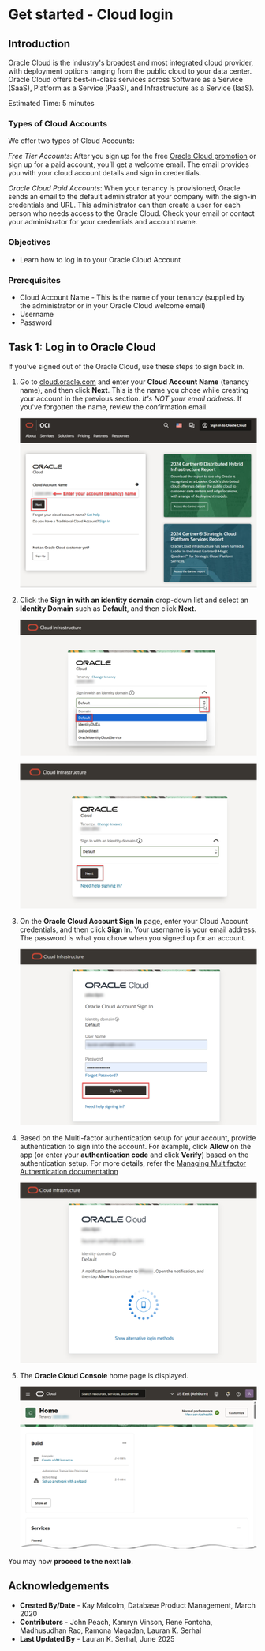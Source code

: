 # Get started - Cloud login

## Introduction

Oracle Cloud is the industry's broadest and most integrated cloud provider, with deployment options ranging from the public cloud to your data center. Oracle Cloud offers best-in-class services across Software as a Service (SaaS), Platform as a Service (PaaS), and Infrastructure as a Service (IaaS).

Estimated Time: 5 minutes

### Types of Cloud Accounts

We offer two types of Cloud Accounts:

*Free Tier Accounts*:  After you sign up for the free [Oracle Cloud promotion](https://signup.cloud.oracle.com) or sign up for a paid account, you’ll get a welcome email. The email provides you with your cloud account details and sign in credentials.

*Oracle Cloud Paid Accounts*:  When your tenancy is provisioned, Oracle sends an email to the default administrator at your company with the sign-in credentials and URL. This administrator can then create a user for each person who needs access to the Oracle Cloud. Check your email or contact your administrator for your credentials and account name.

### Objectives

- Learn how to log in to your Oracle Cloud Account

### Prerequisites
- Cloud Account Name - This is the name of your tenancy (supplied by the administrator or in your Oracle Cloud welcome email)
- Username
- Password

## Task 1:  Log in to Oracle Cloud
If you've signed out of the Oracle Cloud, use these steps to sign back in.

1. Go to [cloud.oracle.com](https://cloud.oracle.com) and enter your **Cloud Account Name** (tenancy name), and then click **Next**. This is the name you chose while creating your account in the previous section. _It's NOT your email address_. If you've forgotten the name, review the confirmation email.

    ![Enter Cloud Account Name (tenancy name)](./images/cloud-oracle-ls.png " ")

2. Click the **Sign in with an identity domain** drop-down list and select an **Identity Domain** such as **Default**, and then click **Next**.

    ![Click Continue S****ingle Sign-In](./images/cloud-login-default-ls.png " ")

    ![Click Continue Single Sign-In](./images/cloud-login-oracle-identity-ls.png " ")

3. On the **Oracle Cloud Account Sign In** page, enter your Cloud Account credentials, and then click **Sign In**. Your username is your email address. The password is what you chose when you signed up for an account.

    ![Sign in](./images/oci-signin-ls.png " ")

4. Based on the Multi-factor authentication setup for your account, provide authentication to sign into the account. For example, click **Allow** on the app (or enter your **authentication code** and click **Verify**) based on the authentication setup. For more details, refer the [Managing Multifactor Authentication documentation](https://docs.oracle.com/en-us/iaas/Content/Identity/Tasks/usingmfa.htm)

    ![Click Allow in the app](./images/sso-multi-factor-authentication-ls.png " ")

5. The **Oracle Cloud Console** home page is displayed.

    ![The Oracle Console Home page is displayed.](./images/console-home-page-ls.png " ")

You may now **proceed to the next lab**.

## Acknowledgements
- **Created By/Date** - Kay Malcolm, Database Product Management, March 2020
- **Contributors** - John Peach, Kamryn Vinson, Rene Fontcha, Madhusudhan Rao, Ramona Magadan, Lauran K. Serhal
- **Last Updated By** - Lauran K. Serhal, June 2025